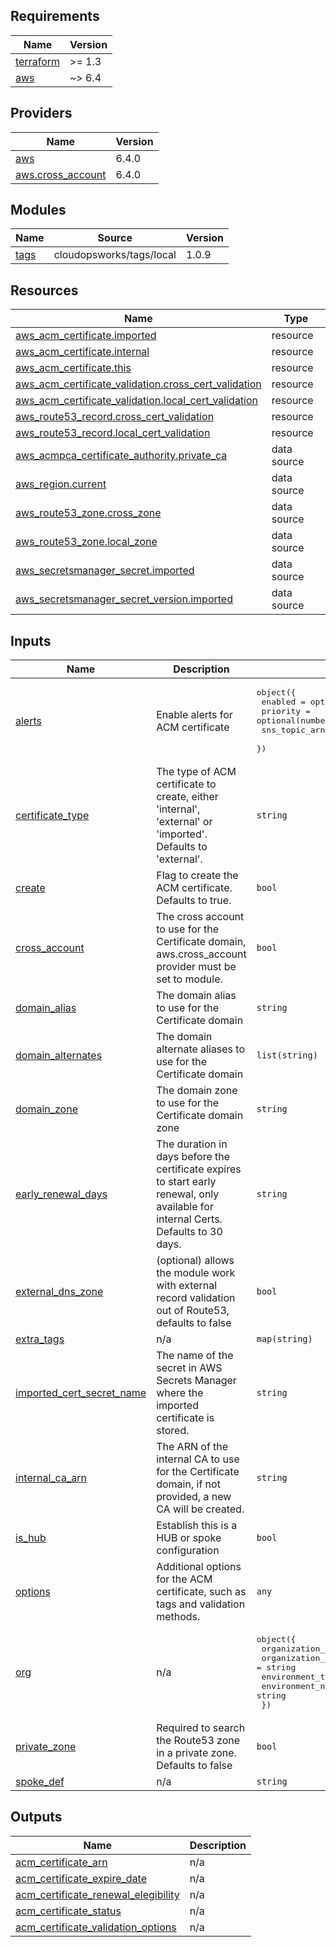 ## Requirements

| Name | Version |
|------|---------|
| <a name="requirement_terraform"></a> [terraform](#requirement\_terraform) | >= 1.3 |
| <a name="requirement_aws"></a> [aws](#requirement\_aws) | ~> 6.4 |

## Providers

| Name | Version |
|------|---------|
| <a name="provider_aws"></a> [aws](#provider\_aws) | 6.4.0 |
| <a name="provider_aws.cross_account"></a> [aws.cross\_account](#provider\_aws.cross\_account) | 6.4.0 |

## Modules

| Name | Source | Version |
|------|--------|---------|
| <a name="module_tags"></a> [tags](#module\_tags) | cloudopsworks/tags/local | 1.0.9 |

## Resources

| Name | Type |
|------|------|
| [aws_acm_certificate.imported](https://registry.terraform.io/providers/hashicorp/aws/latest/docs/resources/acm_certificate) | resource |
| [aws_acm_certificate.internal](https://registry.terraform.io/providers/hashicorp/aws/latest/docs/resources/acm_certificate) | resource |
| [aws_acm_certificate.this](https://registry.terraform.io/providers/hashicorp/aws/latest/docs/resources/acm_certificate) | resource |
| [aws_acm_certificate_validation.cross_cert_validation](https://registry.terraform.io/providers/hashicorp/aws/latest/docs/resources/acm_certificate_validation) | resource |
| [aws_acm_certificate_validation.local_cert_validation](https://registry.terraform.io/providers/hashicorp/aws/latest/docs/resources/acm_certificate_validation) | resource |
| [aws_route53_record.cross_cert_validation](https://registry.terraform.io/providers/hashicorp/aws/latest/docs/resources/route53_record) | resource |
| [aws_route53_record.local_cert_validation](https://registry.terraform.io/providers/hashicorp/aws/latest/docs/resources/route53_record) | resource |
| [aws_acmpca_certificate_authority.private_ca](https://registry.terraform.io/providers/hashicorp/aws/latest/docs/data-sources/acmpca_certificate_authority) | data source |
| [aws_region.current](https://registry.terraform.io/providers/hashicorp/aws/latest/docs/data-sources/region) | data source |
| [aws_route53_zone.cross_zone](https://registry.terraform.io/providers/hashicorp/aws/latest/docs/data-sources/route53_zone) | data source |
| [aws_route53_zone.local_zone](https://registry.terraform.io/providers/hashicorp/aws/latest/docs/data-sources/route53_zone) | data source |
| [aws_secretsmanager_secret.imported](https://registry.terraform.io/providers/hashicorp/aws/latest/docs/data-sources/secretsmanager_secret) | data source |
| [aws_secretsmanager_secret_version.imported](https://registry.terraform.io/providers/hashicorp/aws/latest/docs/data-sources/secretsmanager_secret_version) | data source |

## Inputs

| Name | Description | Type | Default | Required |
|------|-------------|------|---------|:--------:|
| <a name="input_alerts"></a> [alerts](#input\_alerts) | Enable alerts for ACM certificate | <pre>object({<br/>    enabled       = optional(bool, false)<br/>    priority      = optional(number, 3)<br/>    sns_topic_arn = optional(string, "")<br/>  })</pre> | `{}` | no |
| <a name="input_certificate_type"></a> [certificate\_type](#input\_certificate\_type) | The type of ACM certificate to create, either 'internal', 'external' or 'imported'. Defaults to 'external'. | `string` | `"external"` | no |
| <a name="input_create"></a> [create](#input\_create) | Flag to create the ACM certificate. Defaults to true. | `bool` | `true` | no |
| <a name="input_cross_account"></a> [cross\_account](#input\_cross\_account) | The cross account to use for the Certificate domain, aws.cross\_account provider must be set to module. | `bool` | `false` | no |
| <a name="input_domain_alias"></a> [domain\_alias](#input\_domain\_alias) | The domain alias to use for the Certificate domain | `string` | `""` | no |
| <a name="input_domain_alternates"></a> [domain\_alternates](#input\_domain\_alternates) | The domain alternate aliases to use for the Certificate domain | `list(string)` | `[]` | no |
| <a name="input_domain_zone"></a> [domain\_zone](#input\_domain\_zone) | The domain zone to use for the Certificate domain zone | `string` | `"example.com"` | no |
| <a name="input_early_renewal_days"></a> [early\_renewal\_days](#input\_early\_renewal\_days) | The duration in days before the certificate expires to start early renewal, only available for internal Certs. Defaults to 30 days. | `string` | `0` | no |
| <a name="input_external_dns_zone"></a> [external\_dns\_zone](#input\_external\_dns\_zone) | (optional) allows the module work with external record validation out of Route53, defaults to false | `bool` | `false` | no |
| <a name="input_extra_tags"></a> [extra\_tags](#input\_extra\_tags) | n/a | `map(string)` | `{}` | no |
| <a name="input_imported_cert_secret_name"></a> [imported\_cert\_secret\_name](#input\_imported\_cert\_secret\_name) | The name of the secret in AWS Secrets Manager where the imported certificate is stored. | `string` | `""` | no |
| <a name="input_internal_ca_arn"></a> [internal\_ca\_arn](#input\_internal\_ca\_arn) | The ARN of the internal CA to use for the Certificate domain, if not provided, a new CA will be created. | `string` | `""` | no |
| <a name="input_is_hub"></a> [is\_hub](#input\_is\_hub) | Establish this is a HUB or spoke configuration | `bool` | `false` | no |
| <a name="input_options"></a> [options](#input\_options) | Additional options for the ACM certificate, such as tags and validation methods. | `any` | `{}` | no |
| <a name="input_org"></a> [org](#input\_org) | n/a | <pre>object({<br/>    organization_name = string<br/>    organization_unit = string<br/>    environment_type  = string<br/>    environment_name  = string<br/>  })</pre> | n/a | yes |
| <a name="input_private_zone"></a> [private\_zone](#input\_private\_zone) | Required to search the Route53 zone in a private zone. Defaults to false | `bool` | `false` | no |
| <a name="input_spoke_def"></a> [spoke\_def](#input\_spoke\_def) | n/a | `string` | `"001"` | no |

## Outputs

| Name | Description |
|------|-------------|
| <a name="output_acm_certificate_arn"></a> [acm\_certificate\_arn](#output\_acm\_certificate\_arn) | n/a |
| <a name="output_acm_certificate_expire_date"></a> [acm\_certificate\_expire\_date](#output\_acm\_certificate\_expire\_date) | n/a |
| <a name="output_acm_certificate_renewal_elegibility"></a> [acm\_certificate\_renewal\_elegibility](#output\_acm\_certificate\_renewal\_elegibility) | n/a |
| <a name="output_acm_certificate_status"></a> [acm\_certificate\_status](#output\_acm\_certificate\_status) | n/a |
| <a name="output_acm_certificate_validation_options"></a> [acm\_certificate\_validation\_options](#output\_acm\_certificate\_validation\_options) | n/a |
